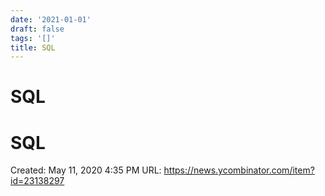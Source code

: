```yaml
---
date: '2021-01-01'
draft: false
tags: '[]'
title: SQL
---
```


# SQL

# SQL
Created: May 11, 2020 4:35 PM
URL: https://news.ycombinator.com/item?id=23138297

